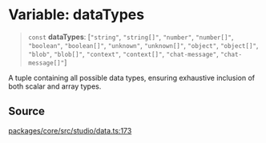 # Variable: dataTypes

> `const` **dataTypes**: [`"string"`, `"string[]"`, `"number"`, `"number[]"`, `"boolean"`, `"boolean[]"`, `"unknown"`, `"unknown[]"`, `"object"`, `"object[]"`, `"blob"`, `"blob[]"`, `"context"`, `"context[]"`, `"chat-message"`, `"chat-message[]"`]

A tuple containing all possible data types, ensuring exhaustive inclusion
of both scalar and array types.

## Source

[packages/core/src/studio/data.ts:173](https://github.com/VictorS67/encre/blob/42c3bddca4be2d23ad959c1c99381eefbf43789c/packages/core/src/studio/data.ts#L173)
